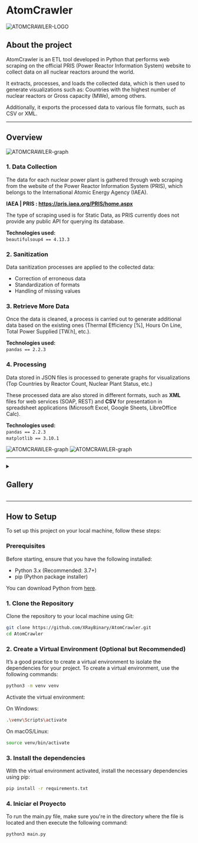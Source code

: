 # AtomCrawler

![ATOMCRAWLER-LOGO](https://github.com/SpinBath/assets/blob/main/AtomCrawler-Logo.png)

## About the project

AtomCrawler is an ETL tool developed in Python that performs web scraping on the official PRIS (Power Reactor Information System) website to collect data on all nuclear reactors around the world.

It extracts, processes, and loads the collected data, which is then used to generate visualizations such as: Countries with the highest number of nuclear reactors or Gross capacity (MWe), among others.

Additionally, it exports the processed data to various file formats, such as CSV or XML.
	
<hr>

## Overview

![ATOMCRAWLER-graph](https://github.com/XRayBinary/AtomCrawler/blob/main/images/atomcrawler_map.png)


### 1. Data Collection

The data for each nuclear power plant is gathered through web scraping from the website of the Power Reactor Information System (PRIS), which belongs to the International Atomic Energy Agency (IAEA).

**IAEA | PRIS : https://pris.iaea.org/PRIS/home.aspx**


The type of scraping used is for Static Data, as PRIS currently does not provide any public API for querying its database.

**Technologies used:**  
`beautifulsoup4 == 4.13.3`

### 2. Sanitization  
Data sanitization processes are applied to the collected data:  
- Correction of erroneous data  
- Standardization of formats  
- Handling of missing values  

### 3. Retrieve More Data  
Once the data is cleaned, a process is carried out to generate additional data based on the existing ones (Thermal Efficiency [%], Hours On Line, Total Power Supplied [TW.h], etc.).  

**Technologies used:**  
 `pandas == 2.2.3`  

### 4. Processing  
Data stored in JSON files is processed to generate graphs for visualizations (Top Countries by Reactor Count, Nuclear Plant Status, etc.)

These processed data are also stored in different formats, such as **XML** files for web services (SOAP, REST) and **CSV** for presentation in spreadsheet applications (Microsoft Excel, Google Sheets, LibreOffice Calc).  

**Technologies used:**  
 `pandas == 2.2.3`  
 `matplotlib == 3.10.1` 

![ATOMCRAWLER-graph](https://github.com/XRayBinary/AtomCrawler/blob/main/images/data.png)
![ATOMCRAWLER-graph](https://github.com/XRayBinary/AtomCrawler/blob/main/images/data2.png)

<hr>

<details>
   <summary><h2>Gallery</h2></summary>

  <details>
    <summary><h3>Graphs</h3></summary>

  ![AtomCrawler-Graph](https://github.com/SpinBath/AtomCrawler/blob/main/data/analized_data/graphs/nuclear_plants_country.png)    
  ![AtomCrawler-Graph](https://github.com/SpinBath/AtomCrawler/blob/main/data/analized_data/graphs/nuclear_plants_gross.png)
  ![AtomCrawler-Graph](https://github.com/SpinBath/AtomCrawler/blob/main/data/analized_data/graphs/nuclear_plants_status.png)
  ![AtomCrawler-Graph](https://github.com/SpinBath/AtomCrawler/blob/main/data/analized_data/graphs/nuclear_plants_thermalefficiency.png)
  ![AtomCrawler-Graph](https://github.com/SpinBath/AtomCrawler/blob/main/data/analized_data/graphs/nuclear_plants_hours.png)   

  </details>
</details>

<hr>

## How to Setup

To set up this project on your local machine, follow these steps:

### Prerequisites

Before starting, ensure that you have the following installed:

- Python 3.x (Recommended: 3.7+)
- pip (Python package installer)

You can download Python from [here](https://www.python.org/downloads/).

### 1. Clone the Repository

Clone the repository to your local machine using Git:

```bash
git clone https://github.com/XRayBinary/AtomCrawler.git
cd AtomCrawler
```

### 2. Create a Virtual Environment (Optional but Recommended)
It’s a good practice to create a virtual environment to isolate the dependencies for your project. To create a virtual environment, use the following commands:


```bash
python3 -m venv venv
```

Activate the virtual environment:

On Windows:

```bash
.\venv\Scripts\activate
```

On macOS/Linux:

```bash
source venv/bin/activate
```

### 3. Install the dependencies

With the virtual environment activated, install the necessary dependencies using pip:

```bash
pip install -r requirements.txt
```
### 4. Iniciar el Proyecto

To run the main.py file, make sure you're in the directory where the file is located and then execute the following command:

```bash
python3 main.py
```

